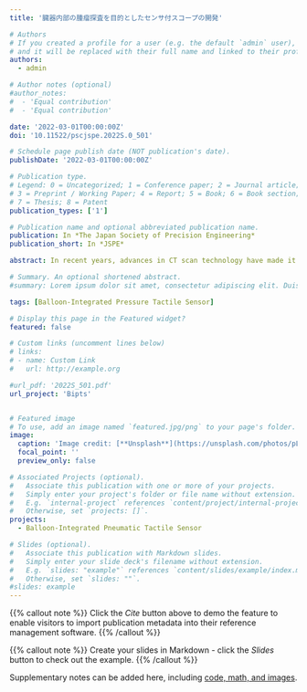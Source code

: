 ```yaml
---
title: '臓器内部の腫瘤探査を目的としたセンサ付スコープの開発'

# Authors
# If you created a profile for a user (e.g. the default `admin` user), write the username (folder name) here
# and it will be replaced with their full name and linked to their profile.
authors:
  - admin

# Author notes (optional)
#author_notes:
#  - 'Equal contribution'
#  - 'Equal contribution'

date: '2022-03-01T00:00:00Z'
doi: '10.11522/pscjspe.2022S.0_501'

# Schedule page publish date (NOT publication's date).
publishDate: '2022-03-01T00:00:00Z'

# Publication type.
# Legend: 0 = Uncategorized; 1 = Conference paper; 2 = Journal article;
# 3 = Preprint / Working Paper; 4 = Report; 5 = Book; 6 = Book section;
# 7 = Thesis; 8 = Patent
publication_types: ['1']

# Publication name and optional abbreviated publication name.
publication: In *The Japan Society of Precision Engineering*
publication_short: In *JSPE*

abstract: In recent years, advances in CT scan technology have made it possible to detect small tumours in the lungs. Endoscopic thoracoscopic surgery is used to remove tiny tumours, and this technique can significantly reduce the burden on the patient by reducing operating time and the extent of the incision. However, the extent of resection has conventionally been determined by palpation. However, palpation is not possible when the tumour is located deep in the thoracic cavity or when the patient's thoracic cavity is narrow, as the surgeon's fingers cannot reach it. In this study, a scope with a pressure-sensitive sensor was developed as a device that can determine the resection area in place of the primary surgeon's finger, and the length of the indenter leg and sensitivity were investigated using a calibration system with a load.

# Summary. An optional shortened abstract.
#summary: Lorem ipsum dolor sit amet, consectetur adipiscing elit. Duis posuere tellus ac convallis placerat. Proin tincidunt magna sed ex sollicitudin condimentum.

tags: [Balloon-Integrated Pressure Tactile Sensor]

# Display this page in the Featured widget?
featured: false

# Custom links (uncomment lines below)
# links:
# - name: Custom Link
#   url: http://example.org

#url_pdf: '2022S_501.pdf'
url_project: 'Bipts'


# Featured image
# To use, add an image named `featured.jpg/png` to your page's folder.
image:
  caption: 'Image credit: [**Unsplash**](https://unsplash.com/photos/pLCdAaMFLTE)'
  focal_point: ''
  preview_only: false

# Associated Projects (optional).
#   Associate this publication with one or more of your projects.
#   Simply enter your project's folder or file name without extension.
#   E.g. `internal-project` references `content/project/internal-project/index.md`.
#   Otherwise, set `projects: []`.
projects:
  - Balloon-Integrated Pneumatic Tactile Sensor

# Slides (optional).
#   Associate this publication with Markdown slides.
#   Simply enter your slide deck's filename without extension.
#   E.g. `slides: "example"` references `content/slides/example/index.md`.
#   Otherwise, set `slides: ""`.
#slides: example
---
```


{{% callout note %}}
Click the _Cite_ button above to demo the feature to enable visitors to import publication metadata into their reference management software.
{{% /callout %}}

{{% callout note %}}
Create your slides in Markdown - click the _Slides_ button to check out the example.
{{% /callout %}}

Supplementary notes can be added here, including [code, math, and images](https://wowchemy.com/docs/writing-markdown-latex/).
